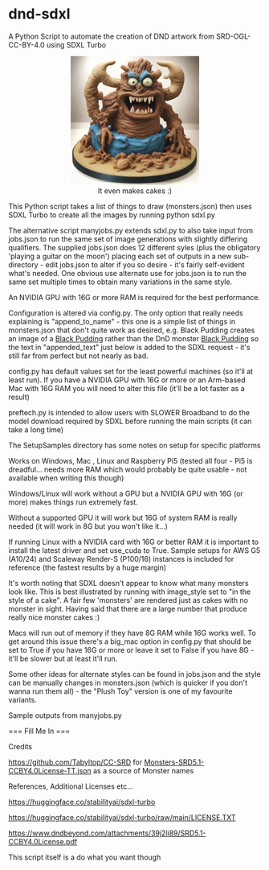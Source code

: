 # dnd-sdxl
A Python Script to automate the creation of DND artwork from SRD-OGL-CC-BY-4.0 using SDXL Turbo

<p align="center">
	<img src="images\roper.jpg" alt="roper" style="zoom:50%;" />
    <br />It even makes cakes :)
</p>
This Python script takes a list of things to draw (monsters.json) then uses SDXL Turbo to create all the images by running python sdxl.py

The alternative script manyjobs.py extends sdxl.py to also take input from jobs.json to run the same set of image generations with slightly differing qualifiers. The supplied jobs.json does 12 different syles (plus the obligatory 'playing a guitar on the moon') placing each set of outputs in a new sub-directory - edit jobs.json to alter if you so desire - it's fairly self-evident what's needed. One obvious use alternate use for jobs.json is to run the same set multiple times to obtain many variations in the same style.

An NVIDIA GPU with 16G or more RAM is required for the best performance.

Configuration is altered via config.py. The only option that really needs explaining is "append_to_name" - this one is a simple list of things in monsters.json that don't quite work as desired, e.g. Black Pudding creates an image of a [Black Pudding](https://en.wikipedia.org/wiki/Black_pudding) rather than the DnD monster [Black Pudding](https://www.dndbeyond.com/monsters/16808-black-pudding) so the text in "appended_text" just below is added to the SDXL request - it's still far from perfect but not nearly as bad.

config.py has default values set for the least powerful machines (so it'll at least run). If you have a NVIDIA GPU with 16G or more or an Arm-based Mac with 16G RAM you will need to alter this file (it'll be a lot faster as a result)

preftech.py is intended to allow users with SLOWER Broadband to do the model download required by SDXL before running the main scripts (it can take a long time)    

The SetupSamples directory has some notes on setup for specific platforms

Works on Windows, Mac , Linux and Raspberry Pi5 (tested all four - Pi5 is dreadful... needs more RAM which would probably be quite usable - not available when writing this though)

Windows/Linux will work without a GPU but a NVIDIA GPU with 16G (or more) makes things run extremely fast.

Without a supported GPU it will work but 16G of system RAM is really needed (it will work in 8G but you won't like it...)

If running Linux with a NVIDIA card with 16G or better RAM it is important to install the latest driver and set use_cuda to True. Sample setups for AWS G5 (A10/24) and Scaleway Render-S (P100/16) instances is included for reference (the fastest results by a huge margin)

It's worth noting that SDXL doesn't appear to know what many monsters look like. This is best illustrated by running with image_style set to "in the style of a cake". A fair few 'monsters' are rendered just as cakes with no monster in sight. Having said that there are a large number that produce really nice monster cakes :)

Macs will run out of memory if they have 8G RAM while 16G works well. To get around this issue there's a big_mac option in config.py that should be set to True if you have 16G or more or leave it set to False if you have 8G - it'll be slower but at least it'll run.

Some other ideas for alternate styles can be found in jobs.json and the style can be manually changes in monsters.json (which is quicker if you don't wanna run them all) - the "Plush Toy" version is one of my favourite variants.

Sample outputs from manyjobs.py

=== Fill Me In ===

Credits

https://github.com/Tabyltop/CC-SRD for [Monsters-SRD5.1-CCBY4.0License-TT.json](https://github.com/Tabyltop/CC-SRD/blob/main/Monsters-SRD5.1-CCBY4.0License-TT.json) as a source of Monster names

References, Additional Licenses etc...

https://huggingface.co/stabilityai/sdxl-turbo

https://huggingface.co/stabilityai/sdxl-turbo/raw/main/LICENSE.TXT

https://www.dndbeyond.com/attachments/39j2li89/SRD5.1-CCBY4.0License.pdf

This script itself is a do what you want though

